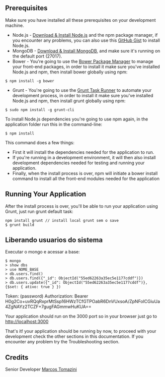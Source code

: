 ## Prerequisites
Make sure you have installed all these prerequisites on your development machine.
* Node.js - [Download & Install Node.js](http://www.nodejs.org/download/) and the npm package manager, if you encounter any problems, you can also use this [GitHub Gist](https://gist.github.com/isaacs/579814) to install Node.js.
* MongoDB - [Download & Install MongoDB](http://www.mongodb.org/downloads), and make sure it's running on the default port (27017).
* Bower - You're going to use the [Bower Package Manager](http://bower.io/) to manage your front-end packages, in order to install it make sure you've installed Node.js and npm, then install bower globally using npm:

```
$ npm install -g bower
```

* Grunt - You're going to use the [Grunt Task Runner](http://gruntjs.com/) to automate your development process, in order to install it make sure you've installed Node.js and npm, then install grunt globally using npm:

```
$ sudo npm install -g grunt-cli
```

To install Node.js dependencies you're going to use npm again, in the application folder run this in the command-line:

```
$ npm install
```

This command does a few things:
* First it will install the dependencies needed for the application to run.
* If you're running in a development environment, it will then also install development dependencies needed for testing and running your application.
* Finally, when the install process is over, npm will initiate a bower install command to install all the front-end modules needed for the application

## Running Your Application
After the install process is over, you'll be able to run your application using Grunt, just run grunt default task:

```
npm install grunt // install local grunt sem o save
$ grunt build
```

## Liberando usuarios do sistema
Executar o mongo e acessar a base:

```
$ mongo
> show dbs
> use NOME_BASE
> db.users.find()
> db.users.find({"_id": ObjectId("55ed62263a35ec5e1177cddf")})
> db.users.update({"_id": ObjectId("55ed62263a35ec5e1177cddf")}, {$set: { ativo: true } })
```

Token: (password)
Authorization: Bearer H0g2Co+uvRQqRxprMtSsp16HWzTCfGTPOabR6DnVUxsoA/ZpNFoICGiuUa4ZgNAYz2TCZF+7gugFAGmmwHuKUA== 

Your application should run on the 3000 port so in your browser just go to [http://localhost:3000](http://localhost:3000)
                            
That's it! your application should be running by now, to proceed with your development check the other sections in this documentation. 
If you encounter any problem try the Troubleshooting section.

## Credits
Senior Developer [Marcos Tomazini](https://github.com/marcostomazini/)
